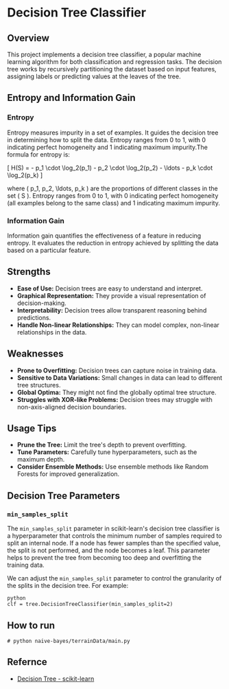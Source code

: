 # Decision Tree Classifier

## Overview

This project implements a decision tree classifier, a popular machine learning algorithm for both classification and regression tasks. The decision tree works by recursively partitioning the dataset based on input features, assigning labels or predicting values at the leaves of the tree.

## Entropy and Information Gain

### Entropy
Entropy measures impurity in a set of examples. It guides the decision tree in determining how to split the data. Entropy ranges from 0 to 1, with 0 indicating perfect homogeneity and 1 indicating maximum impurity.The formula for entropy is:

\[ H(S) = - p_1 \cdot \log_2(p_1) - p_2 \cdot \log_2(p_2) - \ldots - p_k \cdot \log_2(p_k) \]

where \( p_1, p_2, \ldots, p_k \) are the proportions of different classes in the set \( S \). Entropy ranges from 0 to 1, with 0 indicating perfect homogeneity (all examples belong to the same class) and 1 indicating maximum impurity.

### Information Gain
Information gain quantifies the effectiveness of a feature in reducing entropy. It evaluates the reduction in entropy achieved by splitting the data based on a particular feature.

## Strengths

- **Ease of Use:** Decision trees are easy to understand and interpret.
- **Graphical Representation:** They provide a visual representation of decision-making.
- **Interpretability:** Decision trees allow transparent reasoning behind predictions.
- **Handle Non-linear Relationships:** They can model complex, non-linear relationships in the data.

## Weaknesses

- **Prone to Overfitting:** Decision trees can capture noise in training data.
- **Sensitive to Data Variations:** Small changes in data can lead to different tree structures.
- **Global Optima:** They might not find the globally optimal tree structure.
- **Struggles with XOR-like Problems:** Decision trees may struggle with non-axis-aligned decision boundaries.

## Usage Tips

- **Prune the Tree:** Limit the tree's depth to prevent overfitting.
- **Tune Parameters:** Carefully tune hyperparameters, such as the maximum depth.
- **Consider Ensemble Methods:** Use ensemble methods like Random Forests for improved generalization.

## Decision Tree Parameters

### `min_samples_split`

The `min_samples_split` parameter in scikit-learn's decision tree classifier is a hyperparameter that controls the minimum number of samples required to split an internal node. If a node has fewer samples than the specified value, the split is not performed, and the node becomes a leaf. This parameter helps to prevent the tree from becoming too deep and overfitting the training data.

We can adjust the `min_samples_split` parameter to control the granularity of the splits in the decision tree. For example:

```
python
clf = tree.DecisionTreeClassifier(min_samples_split=2)
```

## How to run
```
# python naive-bayes/terrainData/main.py 
```

## Refernce
 - [Decision Tree - scikit-learn](https://scikit-learn.org/stable/modules/tree.html)
